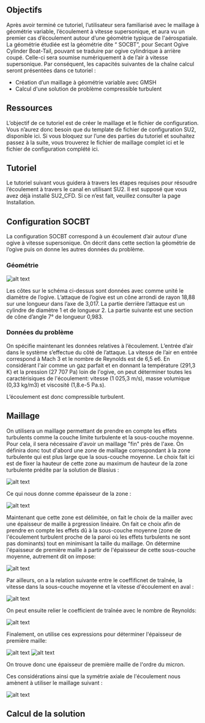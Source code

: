 ## Objectifs

Après avoir terminé ce tutoriel, l’utilisateur sera familiarisé avec le maillage à géométrie variable, l’écoulement à vitesse supersonique, et aura vu un premier cas d’écoulement autour d’une géométrie typique de l'aérospatiale. 
La géométrie étudiée est la géométrie dite “ SOCBT”, pour Secant Ogive Cylinder Boat-Tail, pouvant se traduire par ogive cylindrique à arrière coupé. Celle-ci sera soumise numériquement à de l’air à vitesse supersonique.
Par conséquent, les capacités suivantes de la chaîne calcul seront présentées dans ce tutoriel :
 * Création d’un maillage à géométrie variable avec GMSH
 * Calcul d'une solution de problème compressible turbulent

## Ressources

L’objectif de ce tutoriel est de créer le maillage et le fichier de configuration. Vous n’aurez donc besoin que du template de fichier de configuration SU2, disponible ici. Si vous bloquez sur l’une des parties du tutoriel et souhaitez passez à la suite, vous trouverez le fichier de maillage complet ici et le fichier de configuration complété ici.

## Tutoriel
Le tutoriel suivant vous guidera à travers les étapes requises pour résoudre l’écoulement à travers le canal en utilisant SU2. Il est supposé que vous avez déjà installé SU2_CFD. Si ce n’est fait, veuillez consulter la page Installation.


## Configuration SOCBT

La configuration SOCBT correspond à un écoulement d’air autour d’une ogive à vitesse supersonique. On décrit dans cette section la géométrie de l’ogive puis on donne les autres données du problème.

### Géométrie

![alt text](https://raw.githubusercontent.com/SU2CLC/su2_clc/main/annexes/figures/SOCBT_dim.PNG "Géométrie de la configuration SOCBT")

Les côtes sur le schéma ci-dessus sont données avec comme unité le diamètre de l’ogive. L’attaque de l’ogive est un cône arrondi de rayon 18,88 sur une longueur dans l’axe de 3,017. La partie derrière l’attaque est un cylindre de diamètre 1 et de longueur 2. La partie suivante est une section de cône d’angle 7° de longueur 0,983.

### Données du problème

On spécifie maintenant les données relatives à l’écoulement. L’entrée d’air dans le système s’effectue du côté de l’attaque. La vitesse de l’air en entrée correspond à Mach 3 et le nombre de Reynolds est de 6,5 e6. En considérant l'air comme un gaz parfait et en donnant la température (291,3 K) et la pression (27 707 Pa) loin de l'ogive, on peut déterminer toutes les caractérisiques de l'écoulement: vitesse (1 025,3 m/s), masse volumique (0,33 kg/m3) et viscosité (1,8.e-5 Pa.s).

L’écoulement est donc compressible turbulent.

## Maillage

On utilisera un maillage permettant de prendre en compte les effets turbulents comme la couche limite turbulente et la sous-couche moyenne. Pour cela, il sera nécessaire d'avoir un maillage "fin" près de l'axe. On définira donc tout d'abord une zone de maillage correspondant à la zone turbulente qui est plus large que la sous-couche moyenne. Le choix fait ici est de fixer la hauteur de cette zone au maximum de hauteur de la zone turbulente prédite par la solution de Blasius : 

![alt text](https://raw.githubusercontent.com/SU2CLC/su2_clc/main/annexes/figures/Blasius.png)

Ce qui nous donne comme épaisseur de la zone :

![alt text](https://raw.githubusercontent.com/SU2CLC/su2_clc/main/annexes/figures/Blasius_res.png)

Maintenant que cette zone est délimitée, on fait le choix de la mailler avec une épaisseur de maille à prgression linéaire. On fait ce choix afin de prendre en compte les effets dû à la sous-couche moyenne (zone de l'écoulement turbulent proche de la paroi où les effets turbulents ne sont pas dominants) tout en minimisant la taille du maillage. On détermine l'épaisseur de première maille à partir de l'épaisseur de cette sous-couche moyenne, autrement dit on impose:

![alt text](https://raw.githubusercontent.com/SU2CLC/su2_clc/main/annexes/figures/Cond.png)

Par ailleurs, on a la relation suivante entre le coeffificnet de traînée, la vitesse dans la sous-couche moyenne et la vitesse d'écoulement en aval :

![alt text](https://raw.githubusercontent.com/SU2CLC/su2_clc/main/annexes/figures/Rel_coef.png)

On peut ensuite relier le coefficient de traînée avec le nombre de Reynolds:

![alt text](https://raw.githubusercontent.com/SU2CLC/su2_clc/main/annexes/figures/Coef.png)

Finalement, on utilise ces expressions pour déterminer l'épaisseur de première maille:

![alt text](https://raw.githubusercontent.com/SU2CLC/su2_clc/main/annexes/figures/Blasius.png)
![alt text](https://raw.githubusercontent.com/SU2CLC/su2_clc/main/annexes/figures/Res.png)

On trouve donc une épaisseur de première maille de l'ordre du micron.


Ces considérations ainsi que la symétrie axiale de l'écoulement nous amènent à utiliser le maillage suivant :

![alt text](https://raw.githubusercontent.com/SU2CLC/su2_clc/main/annexes/figures/Maillage_SOCBT.png)

## Calcul de la solution
